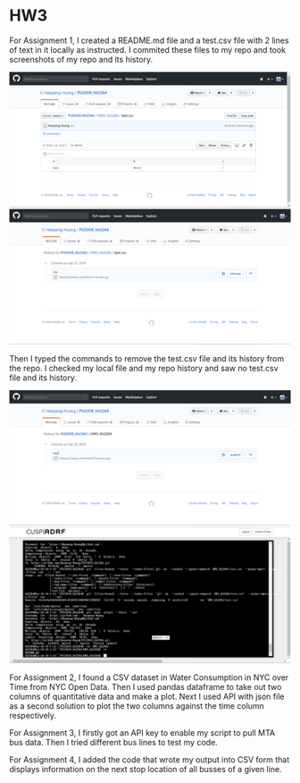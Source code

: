 # HW3

For Assignment 1, I created a README.md file and a test.csv file with 2 lines of text in it locally as instructed. 
I commited these files to my repo and took screenshots of my repo and its history.

![ALt_text](HW3_Screenshot1.png)
![ALt_text](HW3_Screenshot2.png)

Then I typed the commands to remove the test.csv file and its history from the repo. I checked my local file and my repo history and saw no test.csv file and its history. 

![ALt_text](HW3_Screenshot3.png)
![ALt_text](HW3_Screenshot4.png)

For Assignment 2, I found a CSV dataset in Water Consumption in NYC over Time from NYC Open Data. Then I used pandas dataframe to take out two columns of quantitative data and make a plot. 
Next I used API with json file as a second solution to plot the two columns against the time column respectively. 

For Assignment 3, I firstly got an API key to enable my script to pull MTA bus data. Then I tried different bus lines to test my code. 

For Assignment 4, I added the code that wrote my output into CSV form that displays information on the next stop location of all busses of a given line. 
